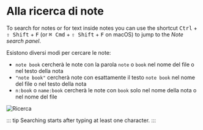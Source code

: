 # Alla ricerca di note

To search for notes or for text inside notes you can use the shortcut <kbd>Ctrl</kbd> + <kbd>⇧ Shift</kbd> + <kbd>F</kbd> (or <kbd>⌘ Cmd</kbd> + <kbd>⇧ Shift</kbd> + <kbd>F</kbd> on macOS) to jump to the _Note search panel_.

Esistono diversi modi per cercare le note:

- `note book` cercherà le note con la parola `note` o `book` nel nome del file o nel testo della nota
- `"note book"` cercherà note con esattamente il testo `note book` nel nome del file o nel testo della nota
- `n:book` o `name:book` cercherà le note con `book` solo nel nome della nota o nel nome del file

![Ricerca](/img/searching.png)

::: tip
Searching starts after typing at least one character.
:::
